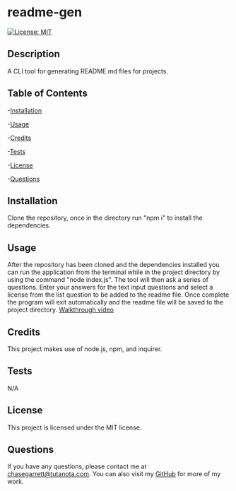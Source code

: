 # readme-gen
  [![License: MIT](https://img.shields.io/badge/License-MIT-yellow.svg)](https://opensource.org/licenses/MIT)
  ## Description
  A CLI tool for generating README.md files for projects.
  ## Table of Contents
  -[Installation](#installation)

  -[Usage](#usage)

  -[Credits](#credits)

  -[Tests](#tests)

  -[License](#license)

  -[Questions](#questions)
  
  ## Installation
  Clone the repository, once in the directory run "npm i" to install the dependencies.
  ## Usage
  After the repository has been cloned and the dependencies installed you can run the application from the terminal while in the project directory by using the command "node index.js". The tool will then ask a series of questions. Enter  your answers for the text input questions and select a license from the list question to be added to the readme file. Once complete the program will exit automatically and the readme file will be saved to the project directory.
 [Walkthrough video](https://drive.google.com/file/d/11l_UPXF5zB9YzXv-5u40V-IfVFVM4cVY/view?usp=sharing)
  ## Credits
  This project makes use of node.js, npm, and inquirer.
  ## Tests
  N/A
  ## License
  This project is licensed under the MIT license.
  ## Questions
  If you have any questions, please contact me at chasegarrett@tutanota.com. You can also visit my [GitHub](https://github.com/Chase-Garrett) for more of my work.
